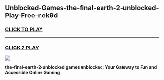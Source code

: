 
## Unblocked-Games-the-final-earth-2-unblocked-Play-Free-nek9d
<h3>
<a href="https://premium76.site?title=the-final-earth-2-unblocked&ref=18A1">CLICK TO PLAY</a></h3>
<hr>

<h3>
<a href="https://premium76.site?title=the-final-earth-2-unblocked&ref=18A1">CLICK 2 PLAY</a>
  
</h3>

<a href="https://premium76.site?title=the-final-earth-2-unblocked&ref=18A1"><img src="https://clearcache.store/games.png"></a>


**the-final-earth-2-unblocked games unblocked: Your Gateway to Fun and Accessible Online Gaming**
